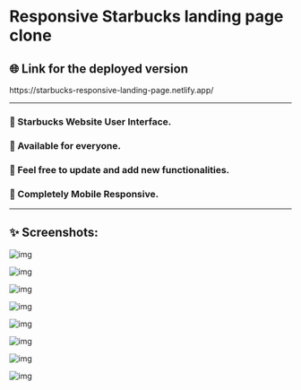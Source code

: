 # Responsive Starbucks landing page clone
<h2>🌐 Link for the deployed version </h2>
https://starbucks-responsive-landing-page.netlify.app/

<hr>

<h3>🚀 Starbucks Website User Interface. </h3>
<h3>🚀 Available for everyone.</h3>
<h3>🚀 Feel free to update and add new functionalities. </h3>
<h3>🚀 Completely Mobile Responsive.</h3>

<hr>

<h2>✨ Screenshots:</h2>

![img](https://github.com/Muhammad-Patel/Starbucks-Clone-Responsive-Project-1/blob/main/Utility/s1.png?raw=true)

![img](https://github.com/Muhammad-Patel/Starbucks-Clone-Responsive-Project-1/blob/main/Utility/s2.png?raw=true)


![img](https://github.com/Muhammad-Patel/Starbucks-Clone-Responsive-Project-1/blob/main/Utility/s3.png?raw=true)

![img](https://github.com/Muhammad-Patel/Starbucks-Clone-Responsive-Project-1/blob/main/Utility/s4.png?raw=true)

![img](https://github.com/Muhammad-Patel/Starbucks-Clone-Responsive-Project-1/blob/main/Utility/s5.png?raw=true)

![img](https://github.com/Muhammad-Patel/Starbucks-Clone-Responsive-Project-1/blob/main/Utility/s6.png?raw=true)

![img](https://github.com/Muhammad-Patel/Starbucks-Clone-Responsive-Project-1/blob/main/Utility/s7.png?raw=true)

![img](https://github.com/Muhammad-Patel/Starbucks-Clone-Responsive-Project-1/blob/main/Utility/s8.png?raw=true)



